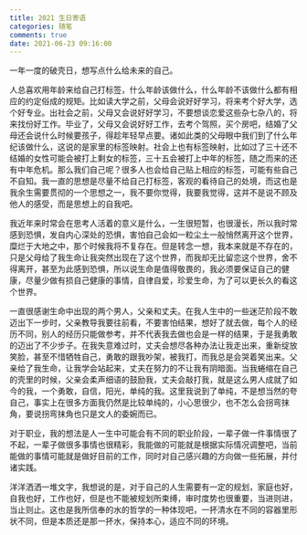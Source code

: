 ```yaml
---
title: 2021 生日寄语
categories: 随笔
comments: true
date: 2021-06-23 09:16:00
---
```

一年一度的破壳日，想写点什么给未来的自己。

人总喜欢用年龄来给自己打标签，什么年龄该做什么，什么年龄不该做什么都有相应的约定俗成的规矩。比如读大学之前，父母会说好好学习，将来考个好大学，选个好专业。出社会之前，父母又会说好好学习，不要想谈恋爱这些杂七杂八的，将来找份好工作。毕业了，父母又会说好好工作，去考个驾照，买个房吧，结婚了父母还会说什么时候要孩子，得趁年轻早点要。诸如此类的父母眼中我们到了什么年纪该做什么，这说的是家里的标签映射。社会上也有标签映射，比如过了三十还不结婚的女性可能会被打上剩女的标签，三十五会被打上中年的标签，随之而来的还有中年危机。那么我们自己呢？很多人也会给自己贴上相应的标签，可能有些自己不自知。我一直的思想是尽量不给自己打标签，客观的看待自己的处境，而这也是我余生需要贯彻的一个思想之一，我不要你觉得，我要我觉得，这并不是说不顾及他人的感受，而是思想上的自我吧。

我近年来时常会在思考人活着的意义是什么，一生很短暂，也很漫长，所以我时常感到恐惧，发自内心深处的恐惧，害怕自己会如一粒尘土一般悄然离开这个世界，糜烂于大地之中，那个时候我将不复存在。但是转念一想，我本来就是不存在的，只是父母给了我生命让我突然出现在了这个世界，而我却无比留恋这个世界，舍不得离开，甚至为此感到恐惧，所以说生命是值得敬畏的，我必须要保证自己的健康，尽量少做有损自己健康的事情，自律自爱，珍爱生命，为了可以更长久的看这个世界。

一直很感谢生命中出现的两个男人，父亲和丈夫。在我人生中的一些迷茫阶段不敢迈出下一步时，父亲教导我要往前看，不要害怕结果，想好了就去做，每个人的经历不同，别人的经历只能做参考，并不代表我去做也会是一样的结果，于是我勇敢的迈出了不少步子。在我失意难过时，丈夫会想尽各种办法让我走出来，重新绽放笑脸，甚至不惜牺牲自己，勇敢的跟我吵架，被我打，而我总是会哭着笑出来。父亲给了我生命，让我学会站起来，丈夫在努力的不让我有阴暗面。当我蜷缩在自己的壳里的时候，父亲会柔声细语的鼓励我，丈夫会敲打我，就是这么男人成就了如今的我，一个勇敢，自信，阳光，单纯的我。这里我说到了单纯，不是想当然的夸自己，事实上在很多方面我仍然是比较单纯的，小心思很少，也不怎么会拐弯抹角，要说拐弯抹角也只是文人的委婉而已。

对于职业，我的想法是人一生中可能会有不同的职业阶段，一辈子做一件事情很了不起，一辈子做很多事情也很精彩，我能做的可能就是根据实际情况调整吧，当前能做的事情可能就是做好目前的工作，同时对自己感兴趣的方向做一些拓展，并付诸实践。

洋洋洒洒一堆文字，我想说的是，对于自己的人生需要有一定的规划，家庭也好，自我也好，工作也好，但是也不能被规划所束缚，审时度势也很重要，当进则进，当止则止。这也是我所信奉的水的哲学的一种体现吧，一抔清水在不同的容器里形状不同，但是本质还是那一抔水，保持本心，适应不同的环境。